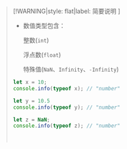 <br/>

>[!WARNING|style: flat|label: 简要说明 ]
>
>- 数值类型包含：
>
>   整数(`int`)
>
>   浮点数(`float`)
>
>   特殊值(`NaN`、`Infinity`、`-Infinity`)
>
>
>```javascript
>let x = 10;
>console.info(typeof x); // "number"
>
>let y = 10.5
>console.info(typeof y); // "number"
>
>let z = NaN;
>console.info(typeof z); // "number"
>
>
>```
>
>
>
><br/>
